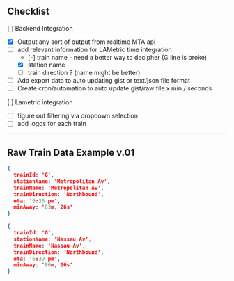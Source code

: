 
## Checklist
[ ] Backend Integration
- [x] Output any sort of output from realtime MTA api
- [ ] add relevant information for LAMetric time integration 
    - [-] train name - need a better way to decipher (G line is broke)
    - [x] station name
    - [ ] train direction ? (name might be better)
- [ ] Add export data to auto updating gist or text/json file format
- [ ] Create cron/automation to auto update gist/raw file x min / seconds

[ ] Lametric integration
- [ ] figure out filtering via dropdown selection
- [ ] add logos for each train
---
## Raw Train Data Example v.01
```json
{
  trainId: 'G',
  stationName: 'Metropolitan Av',
  trainName: 'Metropolitan Av',
  trainDirection: 'Northbound',
  eta: '6:36 pm',
  minAway: '83m, 26s'
}
```
```json
{
  trainId: 'G',
  stationName: 'Nassau Av',
  trainName: 'Nassau Av',
  trainDirection: 'Northbound',
  eta: '6:39 pm',
  minAway: '86m, 26s'
}
```